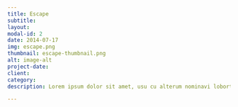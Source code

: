 ```yaml
---
title: Escape
subtitle: 
layout: 
modal-id: 2
date: 2014-07-17
img: escape.png
thumbnail: escape-thumbnail.png
alt: image-alt
project-date: 
client: 
category: 
description: Lorem ipsum dolor sit amet, usu cu alterum nominavi lobortis. At duo novum diceret. Tantas apeirian vix et, usu sanctus postulant inciderint ut, populo diceret necessitatibus in vim. Cu eum dicam feugiat noluisse.

---
```

